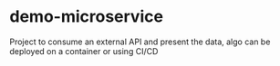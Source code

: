 # demo-microservice
Project to consume an external API and present the data, algo can be deployed on a container or using CI/CD
